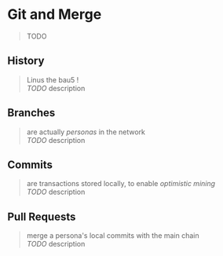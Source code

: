 # Git and Merge
> TODO

## History
> Linus the bau5 ! \
> _TODO_ description


## Branches
> are actually *personas* in the network \
> _TODO_ description


## Commits
> are transactions stored locally, to enable *optimistic mining* \
> _TODO_ description


## Pull Requests
> merge a persona's local commits with the main chain \
> _TODO_ description
